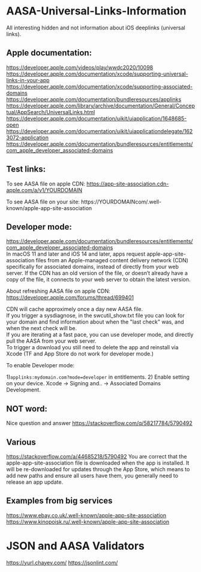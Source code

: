 # AASA-Universal-Links-Information
All interesting hidden and not information about iOS deeplinks (universal links).

## Apple documentation:

https://developer.apple.com/videos/play/wwdc2020/10098
https://developer.apple.com/documentation/xcode/supporting-universal-links-in-your-app
https://developer.apple.com/documentation/xcode/supporting-associated-domains
https://developer.apple.com/documentation/bundleresources/applinks
https://developer.apple.com/library/archive/documentation/General/Conceptual/AppSearch/UniversalLinks.html
https://developer.apple.com/documentation/uikit/uiapplication/1648685-open
https://developer.apple.com/documentation/uikit/uiapplicationdelegate/1623072-application
https://developer.apple.com/documentation/bundleresources/entitlements/com_apple_developer_associated-domains

## Test links:

To see AASA file on apple CDN:
https://app-site-association.cdn-apple.com/a/v1/YOURDOMAIN

To see AASA file on your site:
https://YOURDOMAINcom/.well-known/apple-app-site-association

## Developer mode:

https://developer.apple.com/documentation/bundleresources/entitlements/com_apple_developer_associated-domains  
In macOS 11 and later and iOS 14 and later, apps request apple-app-site-association files from an Apple-managed content delivery network (CDN) specifically for associated domains, instead of directly from your web server. If the CDN has an old version of the file, or doesn’t already have a copy of the file, it connects to your web server to obtain the latest version.

About refreshing AASA file on apple CDN:
https://developer.apple.com/forums/thread/699401

CDN will cache approximely once a day new AASA file.   
If you trigger a sysdiagnose, in the swcutil_show.txt file you can look for your domain and find information about when the "last check" was, and when the next check will be.  
If you are iterating at a fast pace, you can use developer mode, and directly pull the AASA from your web server.  
To trigger a download you still need to delete the app and reinstall via Xcode (TF and App Store do not work for developer mode.)  

To enable Developer mode:

1)`applinks:mydomain.com?mode=developer` in entitlements. 
2) Enable setting on your device. Xcode -> Signing and.. -> Associated Domains Development.

## NOT word:

Nice question and answer https://stackoverflow.com/q/58217784/5790492

## Various

https://stackoverflow.com/a/44685218/5790492
You are correct that the apple-app-site-association file is downloaded when the app is installed. It will be re-downloaded for updates through the App Store, which means to add new paths and ensure all users have them, you generally need to release an app update.

## Examples from big services

https://www.ebay.co.uk/.well-known/apple-app-site-association
https://www.kinopoisk.ru/.well-known/apple-app-site-association

# JSON and AASA Validators

https://yurl.chayev.com/
https://jsonlint.com/




